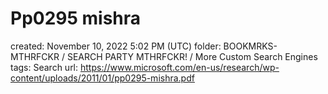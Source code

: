 # Pp0295 mishra

created: November 10, 2022 5:02 PM (UTC)
folder: BOOKMRKS-MTHRFCKR / SEARCH PARTY MTHRFCKR! / More Custom Search Engines
tags: Search
url: https://www.microsoft.com/en-us/research/wp-content/uploads/2011/01/pp0295-mishra.pdf